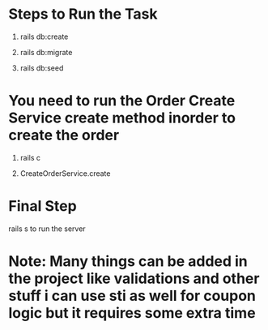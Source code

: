 # Steps to Run the Task

1. rails db:create

2. rails db:migrate

3. rails db:seed



# You need to run the Order Create Service create method inorder to create the order

1. rails c

2. CreateOrderService.create

# Final Step
   
   rails s to run the server


# Note: Many things can be added in the project like validations and other stuff i can use sti as well for coupon logic but it requires some extra time
